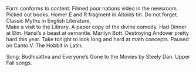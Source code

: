 Form conforms to content. Filmed poor nations video in the newsroom. Picked out books. Homer E and R fragment in Altoids tin. Do not forget. Classic Myths in English Literature,  
Make a visit to the Library. A paper copy of the divine comedy. Had Dinner at Elm. Hansi’s a beast at semantle. Marilyn Bott. Destroying Andover pretty hard this year. Take tonight to look long and hard at math concepts. Paused on Canto V. The Hobbit in Latin. 

Song: Bodhisattva and Everyone’s Gone to the Movies by Steely Dan. Upper Fall songs.
